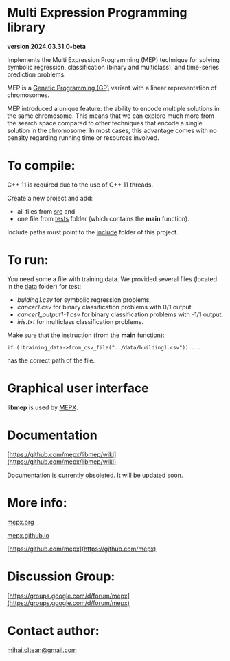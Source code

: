 # Multi Expression Programming library
**version 2024.03.31.0-beta**

Implements the Multi Expression Programming (MEP) technique for solving symbolic regression, classification (binary and multiclass), and time-series prediction problems. 

MEP is a [Genetic Programming (GP)](https://en.wikipedia.org/wiki/Genetic_programming) variant with a linear representation of chromosomes.

MEP introduced a unique feature: the ability to encode multiple solutions in the same chromosome. This means that we can explore much more from the search space compared to other techniques that encode a single solution in the chromosome. In most cases, this advantage comes with no penalty regarding running time or resources involved.

# To compile: 

C++ 11 is required due to the use of C++ 11 threads.

Create a new project and add:

- all files from [src](src) and 
- one file from [tests](tests) folder (which contains the **main** function). 

Include paths must point to the [include](include) folder of this project.

# To run:

You need some a file with training data.
We provided several files (located in the [data](data) folder) for test:

- _bulding1.csv_ for symbolic regression problems,
- _cancer1.csv_ for binary classification problems with 0/1 output.
- _cancer1_output1-1.csv_ for binary classification problems with -1/1 output.
- _iris.txt_ for multiclass classification problems.

Make sure that the instruction (from the **main** function):

	if (!training_data->from_csv_file("../data/building1.csv")) ...
	
has the correct path of the file.

# Graphical user interface

**libmep** is used by [MEPX](https://mepx.org).

# Documentation

[https://github.com/mepx/libmep/wiki](https://github.com/mepx/libmep/wiki)

Documentation is currently obsoleted.
It will be updated soon.

# More info:

[mepx.org](https://mepx.org)

[mepx.github.io](https://mepx.github.io)

[https://github.com/mepx](https://github.com/mepx)

# Discussion Group:

[https://groups.google.com/d/forum/mepx](https://groups.google.com/d/forum/mepx)

# Contact author:

mihai.oltean@gmail.com
